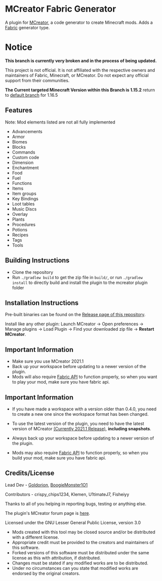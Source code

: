 # MCreator Fabric Generator
A plugin for [MCreator](https://mcreator.net/), a code generator to create Minecraft mods. Adds a [Fabric](https://fabricmc.net/) generator type.

# Notice
**This branch is currently very broken and in the process of being updated.**

This project is not official. It is not affiliated with the respective owners and maintainers of Fabric, Minecraft, or MCreator. Do not expect any official support from their communities.

**The Current targeted Minecraft Version within this Branch is 1.15.2**
return to [default branch](https://github.com/ClothCreators/Fabric-Generator-MCreator) for 1.16.5

## Features
Note: Mod elements listed are not all fully implemented
* Advancements
* Armor
* Biomes
* Blocks
* Commands
* Custom code
* Dimension
* Enchantment
* Food
* Fuel
* Functions
* Items
* Item groups
* Key Bindings
* Loot tables
* Music Discs
* Overlay
* Plants
* Procedures
* Potions
* Recipes
* Tags
* Tools

## Building Instructions
- Clone the repository
- Run `./gradlew build` to get the zip file in `build/`, or run `./gradlew install` to directly build and install the plugin to the mcreator plugin folder

## Installation Instructions
Pre-built binaries can be found on the [Release page of this repository](https://github.com/ClothCreators/MCreatorFabricGenerator/releases).

Install like any other plugin: Launch MCreator -> Open preferences -> Manage plugins -> Load Plugin -> Find your downloaded zip file -> **Restart MCreator**.

## Important Information
- Make sure you use MCreator 2021.1 
- Back up your workspace before updating to a newer version of the plugin.
- Mods will also require [Fabric API](https://www.curseforge.com/minecraft/mc-mods/fabric-api) to function properly, so when you want to play your mod, make sure you have fabric api.

## Important Information
- If you have made a workspace with a version older than 0.4.0, you need to create a new one since the workspace format has been changed.

- To use the latest version of the plugin, you need to have the latest version of MCreator [(Currently 2021.1 Release)](https://mcreator.net/news/73223/mcreator-20211), **including snapshots**.

- Always back up your workspace before updating to a newer version of the plugin.

- Mods may also require [Fabric API](https://www.curseforge.com/minecraft/mc-mods/fabric-api) to function properly, so when you build your mod, make sure you have fabric api.

## Credits/License

Lead Dev - [Goldorion](https://github.com/Goldorion), [BoogieMonster1O1](https://github.com/BoogieMonster1O1)

Contributors - crispy_chips1234, Klemen, U1timateJ7, Fisheiyy

Thanks to all of you helping in reporting bugs, testing or anything else.

The plugin's MCreator forum page is [here](https://mcreator.net/forum/60201/fabric-generator-plugin).

Licensed under the GNU Lesser General Public License, version 3.0  
- Mods created with this tool may be closed source and/or be distributed with a different license.
- Appropriate credit must be provided to the creators and maintainers of this software.
- Forked versions of this software must be distributed under the same license as this with attribution, if distributed.
- Changes must be stated if any modified works are to be distributed.
- Under no circumstances can you state that modified works are endorsed by the original creators.